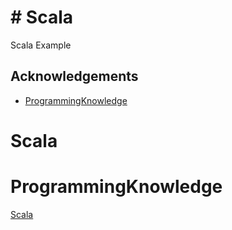 
# # Scala
Scala Example

## Acknowledgements

 - [ProgrammingKnowledge ](https://www.youtube.com/@ProgrammingKnowledge)


# Scala

# ProgrammingKnowledge
[Scala](https://www.youtube.com/watch?v=LQVDJtfpQU0&list=PLS1QulWo1RIagob5D6kMIAvu7DQC5VTh3&index=1)
